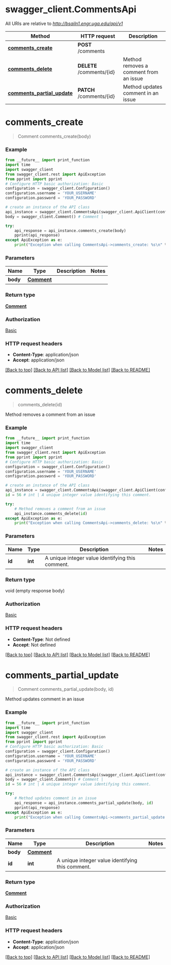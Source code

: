 # swagger_client.CommentsApi

All URIs are relative to *http://bsailn1.engr.uga.edu/api/v1*

Method | HTTP request | Description
------------- | ------------- | -------------
[**comments_create**](CommentsApi.md#comments_create) | **POST** /comments | 
[**comments_delete**](CommentsApi.md#comments_delete) | **DELETE** /comments/{id} | Method removes a comment from an issue
[**comments_partial_update**](CommentsApi.md#comments_partial_update) | **PATCH** /comments/{id} | Method updates comment in an issue

# **comments_create**
> Comment comments_create(body)



### Example
```python
from __future__ import print_function
import time
import swagger_client
from swagger_client.rest import ApiException
from pprint import pprint
# Configure HTTP basic authorization: Basic
configuration = swagger_client.Configuration()
configuration.username = 'YOUR_USERNAME'
configuration.password = 'YOUR_PASSWORD'

# create an instance of the API class
api_instance = swagger_client.CommentsApi(swagger_client.ApiClient(configuration))
body = swagger_client.Comment() # Comment | 

try:
    api_response = api_instance.comments_create(body)
    pprint(api_response)
except ApiException as e:
    print("Exception when calling CommentsApi->comments_create: %s\n" % e)
```

### Parameters

Name | Type | Description  | Notes
------------- | ------------- | ------------- | -------------
 **body** | [**Comment**](Comment.md)|  | 

### Return type

[**Comment**](Comment.md)

### Authorization

[Basic](../README.md#Basic)

### HTTP request headers

 - **Content-Type**: application/json
 - **Accept**: application/json

[[Back to top]](#) [[Back to API list]](../README.md#documentation-for-api-endpoints) [[Back to Model list]](../README.md#documentation-for-models) [[Back to README]](../README.md)

# **comments_delete**
> comments_delete(id)

Method removes a comment from an issue

### Example
```python
from __future__ import print_function
import time
import swagger_client
from swagger_client.rest import ApiException
from pprint import pprint
# Configure HTTP basic authorization: Basic
configuration = swagger_client.Configuration()
configuration.username = 'YOUR_USERNAME'
configuration.password = 'YOUR_PASSWORD'

# create an instance of the API class
api_instance = swagger_client.CommentsApi(swagger_client.ApiClient(configuration))
id = 56 # int | A unique integer value identifying this comment.

try:
    # Method removes a comment from an issue
    api_instance.comments_delete(id)
except ApiException as e:
    print("Exception when calling CommentsApi->comments_delete: %s\n" % e)
```

### Parameters

Name | Type | Description  | Notes
------------- | ------------- | ------------- | -------------
 **id** | **int**| A unique integer value identifying this comment. | 

### Return type

void (empty response body)

### Authorization

[Basic](../README.md#Basic)

### HTTP request headers

 - **Content-Type**: Not defined
 - **Accept**: Not defined

[[Back to top]](#) [[Back to API list]](../README.md#documentation-for-api-endpoints) [[Back to Model list]](../README.md#documentation-for-models) [[Back to README]](../README.md)

# **comments_partial_update**
> Comment comments_partial_update(body, id)

Method updates comment in an issue

### Example
```python
from __future__ import print_function
import time
import swagger_client
from swagger_client.rest import ApiException
from pprint import pprint
# Configure HTTP basic authorization: Basic
configuration = swagger_client.Configuration()
configuration.username = 'YOUR_USERNAME'
configuration.password = 'YOUR_PASSWORD'

# create an instance of the API class
api_instance = swagger_client.CommentsApi(swagger_client.ApiClient(configuration))
body = swagger_client.Comment() # Comment | 
id = 56 # int | A unique integer value identifying this comment.

try:
    # Method updates comment in an issue
    api_response = api_instance.comments_partial_update(body, id)
    pprint(api_response)
except ApiException as e:
    print("Exception when calling CommentsApi->comments_partial_update: %s\n" % e)
```

### Parameters

Name | Type | Description  | Notes
------------- | ------------- | ------------- | -------------
 **body** | [**Comment**](Comment.md)|  | 
 **id** | **int**| A unique integer value identifying this comment. | 

### Return type

[**Comment**](Comment.md)

### Authorization

[Basic](../README.md#Basic)

### HTTP request headers

 - **Content-Type**: application/json
 - **Accept**: application/json

[[Back to top]](#) [[Back to API list]](../README.md#documentation-for-api-endpoints) [[Back to Model list]](../README.md#documentation-for-models) [[Back to README]](../README.md)

